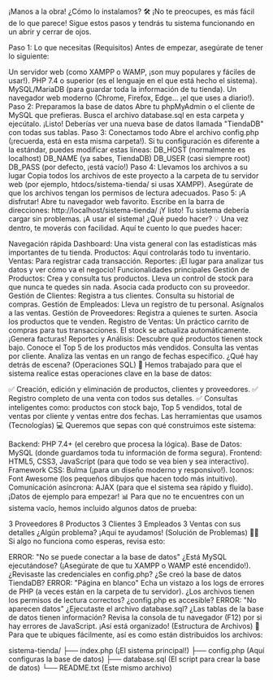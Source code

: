 ¡Manos a la obra! ¿Cómo lo instalamos? 🛠️
¡No te preocupes, es más fácil de lo que parece! Sigue estos pasos y tendrás tu sistema funcionando en un abrir y cerrar de ojos.

Paso 1: Lo que necesitas (Requisitos)
Antes de empezar, asegúrate de tener lo siguiente:

Un servidor web (como XAMPP o WAMP, ¡son muy populares y fáciles de usar!).
PHP 7.4 o superior (es el lenguaje en el que está hecho el sistema).
MySQL/MariaDB (para guardar toda la información de tu tienda).
Un navegador web moderno (Chrome, Firefox, Edge... ¡el que uses a diario!).
Paso 2: Preparamos la base de datos
Abre tu phpMyAdmin o el cliente de MySQL que prefieras.
Busca el archivo database.sql en esta carpeta y ejecútalo.
¡Listo! Deberías ver una nueva base de datos llamada "TiendaDB" con todas sus tablas.
Paso 3: Conectamos todo
Abre el archivo config.php (¡recuerda, está en esta misma carpeta!).
Si tu configuración es diferente a la estándar, puedes modificar estas líneas:
DB_HOST (normalmente es localhost)
DB_NAME (ya sabes, TiendaDB)
DB_USER (casi siempre root)
DB_PASS (por defecto, ¡está vacío!)
Paso 4: Llevamos los archivos a su lugar
Copia todos los archivos de este proyecto a la carpeta de tu servidor web (por ejemplo, htdocs/sistema-tienda/ si usas XAMPP).
Asegúrate de que los archivos tengan los permisos de lectura adecuados.
Paso 5: ¡A disfrutar!
Abre tu navegador web favorito.
Escribe en la barra de direcciones: http://localhost/sistema-tienda/
¡Y listo! Tu sistema debería cargar sin problemas.
¡A usar el sistema! ¿Qué puedo hacer? 💡
Una vez dentro, te moverás con facilidad. Aquí te cuento lo que puedes hacer:

Navegación rápida
Dashboard: Una vista general con las estadísticas más importantes de tu tienda.
Productos: Aquí controlarás todo tu inventario.
Ventas: Para registrar cada transacción.
Reportes: ¡El lugar para analizar tus datos y ver cómo va el negocio!
Funcionalidades principales
Gestión de Productos:
Crea y consulta tus productos.
Lleva un control de stock para que nunca te quedes sin nada.
Asocia cada producto con su proveedor.
Gestión de Clientes:
Registra a tus clientes.
Consulta su historial de compras.
Gestión de Empleados:
Lleva un registro de tu personal.
Asígnalos a las ventas.
Gestión de Proveedores:
Registra a quienes te surten.
Asocia los productos que te venden.
Registro de Ventas:
Un práctico carrito de compras para tus transacciones.
El stock se actualiza automáticamente.
¡Genera facturas!
Reportes y Análisis:
Descubre qué productos tienen stock bajo.
Conoce el Top 5 de los productos más vendidos.
Consulta las ventas por cliente.
Analiza las ventas en un rango de fechas específico.
¿Qué hay detrás de escena? (Operaciones SQL) 🧠
Hemos trabajado para que el sistema realice estas operaciones clave en la base de datos:

✅ Creación, edición y eliminación de productos, clientes y proveedores.
✅ Registro completo de una venta con todos sus detalles.
✅ Consultas inteligentes como: productos con stock bajo, Top 5 vendidos, total de ventas por cliente y ventas entre dos fechas.
Las herramientas que usamos (Tecnologías) 💻
Queremos que sepas con qué construimos este sistema:

Backend: PHP 7.4+ (el cerebro que procesa la lógica).
Base de Datos: MySQL (donde guardamos toda tu información de forma segura).
Frontend: HTML5, CSS3, JavaScript (para que todo se vea bien y sea interactivo).
Framework CSS: Bulma (¡para un diseño moderno y responsivo!).
Iconos: Font Awesome (los pequeños dibujos que hacen todo más intuitivo).
Comunicación asíncrona: AJAX (para que el sistema sea rápido y fluido).
¡Datos de ejemplo para empezar! 📊
Para que no te encuentres con un sistema vacío, hemos incluido algunos datos de prueba:

3 Proveedores
8 Productos
3 Clientes
3 Empleados
3 Ventas con sus detalles
¿Algún problema? ¡Aquí te ayudamos! (Solución de Problemas) 🕵️‍♀️
Si algo no funciona como esperas, revisa esto:

ERROR: "No se puede conectar a la base de datos"
¿Está MySQL ejecutándose? (¡Asegúrate de que tu XAMPP o WAMP esté encendido!).
¿Revisaste las credenciales en config.php?
¿Se creó la base de datos TiendaDB?
ERROR: "Página en blanco"
Echa un vistazo a los logs de errores de PHP (a veces están en la carpeta de tu servidor).
¿Los archivos tienen los permisos de lectura correctos?
¿config.php es accesible?
ERROR: "No aparecen datos"
¿Ejecutaste el archivo database.sql?
¿Las tablas de la base de datos tienen información?
Revisa la consola de tu navegador (F12) por si hay errores de JavaScript.
¡Así está organizado! (Estructura de Archivos) 📁
Para que te ubiques fácilmente, así es como están distribuidos los archivos:

sistema-tienda/
├── index.php      (¡El sistema principal!)
├── config.php     (Aquí configuras la base de datos)
├── database.sql   (El script para crear la base de datos)
└── README.txt     (Este mismo archivo)